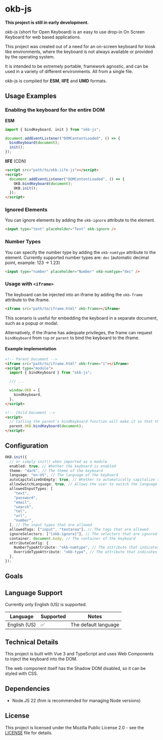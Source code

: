 # okb-js

**This project is still in early development.**

okb-js (short for Open Keyboard) is an easy to use drop-in On Screen Keyboard for web based applications.

This project was created out of a need for an on-screen keyboard for kiosk like environments, where the keyboard is not always available or provided by the operating system.

It is intended to be extremely portable, framework agnostic, and can be used in a variety of different environments. All from a single file.

okb-js is compiled for **ESM**, **IIFE** and **UMD** formats.

## Usage Examples

### Enabling the keyboard for the entire DOM

**ESM**

```ts
import { bindKeyboard, init } from "okb-js";

document.addEventListener("DOMContentLoaded", () => {
  bindKeyboard(document);
  init();
});
```

**IIFE** (CDN)

```html
<script src="path/to/okb.iife.js"></script>
<script>
  document.addEventListener("DOMContentLoaded", () => {
    OKB.bindKeyboard(document);
    OKB.init();
  });
</script>
```

### Ignored Elements

You can ignore elements by adding the `okb-ignore` attribute to the element.

```html
<input type="text" placeholder="Text" okb-ignore />
```

### Number Types

You can specify the number type by adding the `okb-numtype` attribute to the element.
Currently supported number types are: `dec` (automatic decimal point, example: 123 -> 1.23)

```html
<input type="number" placeholder="Number" okb-numtype="dec" />
```

### Usage with `<iframe>`

The keyboard can be injected into an iframe by adding the `okb-frame` attribute to the iframe.

```html
<iframe src="path/to/iframe.html" okb-frame></iframe>
```

This scenario is useful for embedding the keyboard in a separate document, such as a popup or modal.

Alternatively, if the iframe has adequate privileges, the frame can request `bindKeyboard` from `top` or `parent` to bind the keyboard to the iframe.

#### Example implementation

```html
<!-- Parent Document -->
<iframe src="path/to/iframe.html" okb-frame="1"></iframe>
<script type="module">
  import { bindKeyboard } from "okb-js";

  /// ...

  window.OKB = {
    bindKeyboard,
  };
</script>
```

```html
<!-- Child Document -->
<script>
  // Calling the parent's bindKeyboard function will make it so that the parent's keyboard instance can be used in the child document
  parent.OKB.bindKeyboard(document);
</script>
```

## Configuration

```ts
OKB.init({
  // or simply init() when imported as a module
  enabled: true, // Whether the keyboard is enabled
  theme: "dark", // The theme of the keyboard
  language: "en-US", // The language of the keyboard
  autoCapitalizeOnEmpty: true, // Whether to automatically capitalize the first letter of the input
  allowSwitchLanguage: true, // Allows the user to switch the language using the language picker
  allowedInputTypes: [
    "text",
    "password",
    "email",
    "search",
    "tel",
    "url",
    "number",
  ], // The input types that are allowed
  allowedTags: ["input", "textarea"], // The tags that are allowed
  ignoreSelectors: ["[okb-ignore]"], // The selectors that are ignored
  container: document.body, // The container of the keyboard
  attributeConfig: {
    NumberTypeAttribute: "okb-numtype", // The attribute that indicates the number type
    OverrideTypeAttribute: "okb-type", // The attribute that indicates the type
  },
});
```

## Goals

## Language Support

Currently only English (US) is supported.

| Language     | Supported | Notes                |
| ------------ | --------- | -------------------- |
| English (US) | ✅        | The default language |

## Technical Details

This project is built with Vue 3 and TypeScript and uses Web Components to inject the keyboard into the DOM.

The web component itself has the Shadow DOM disabled, so it can be styled with CSS.

## Dependencies

- Node.JS 22 (fnm is recommended for managing Node versions)

## License

This project is licensed under the Mozilla Public License 2.0 - see the [LICENSE](LICENSE) file for details.
